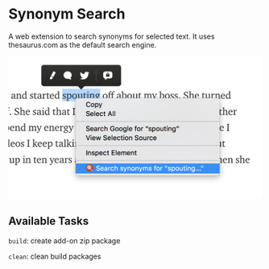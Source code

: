 # Synonym Search

A web extension to search synonyms for selected text. It uses thesaurus.com as the default search engine.

<img src="example.png" width="525" alt="Working example">

## Available Tasks

`build`: create add-on zip package

`clean`: clean build packages